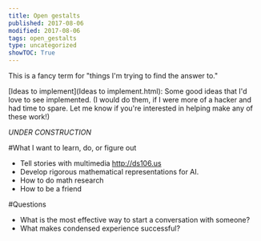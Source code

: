 ```yaml
---
title: Open gestalts
published: 2017-08-06
modified: 2017-08-06
tags: open_gestalts
type: uncategorized
showTOC: True
---
```




This is a fancy term for "things I'm trying to find the answer to."

[Ideas to implement](Ideas to implement.html): Some good ideas that I'd love to see implemented. (I would do them, if I were more of a hacker and had time to spare. Let me know if you're interested in helping make any of these work!)

*UNDER CONSTRUCTION*

#What I want to learn, do, or figure out
+ Tell stories with multimedia http://ds106.us
+ Develop rigorous mathematical representations for AI.
+ How to do math research
+ How to be a friend

#Questions
+ What is the most effective way to start a conversation with someone?
+ What makes condensed experience successful?



